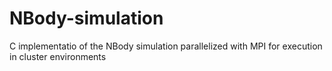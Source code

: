 # NBody-simulation
C implementatio of the NBody simulation parallelized with MPI for execution in cluster environments
